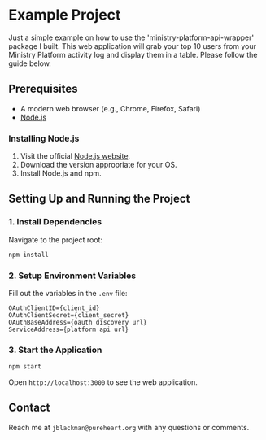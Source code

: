 # Example Project

Just a simple example on how to use the 'ministry-platform-api-wrapper' package I built. This web application will grab your top 10 users from your Ministry Platform activity log and display them in a table. Please follow the guide below.

## Prerequisites

- A modern web browser (e.g., Chrome, Firefox, Safari)
- [Node.js](https://nodejs.org/)

### Installing Node.js

1. Visit the official [Node.js website](https://nodejs.org/).
2. Download the version appropriate for your OS.
3. Install Node.js and npm.

## Setting Up and Running the Project

### 1. Install Dependencies

Navigate to the project root:

```bash
npm install
```

### 2. Setup Environment Variables

Fill out the variables in the `.env` file:

```
OAuthClientID={client_id}
OAuthClientSecret={client_secret}
OAuthBaseAddress={oauth discovery url}
ServiceAddress={platform api url}
```

### 3. Start the Application

```bash
npm start
```
Open `http://localhost:3000` to see the web application.

## Contact

Reach me at `jblackman@pureheart.org` with any questions or comments.
